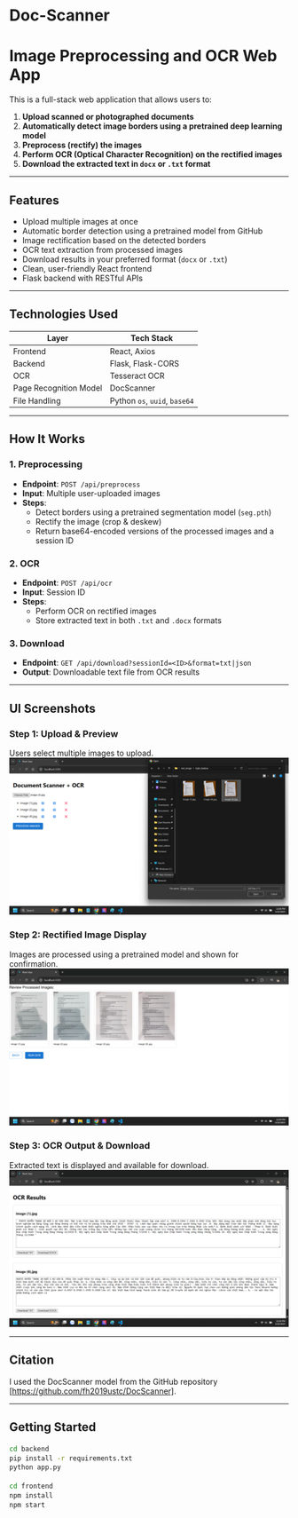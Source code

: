 # Doc-Scanner
# Image Preprocessing and OCR Web App

This is a full-stack web application that allows users to:

1. **Upload scanned or photographed documents**
2. **Automatically detect image borders using a pretrained deep learning model**
3. **Preprocess (rectify) the images**
4. **Perform OCR (Optical Character Recognition) on the rectified images**
5. **Download the extracted text in `docx` or `.txt` format**

---

## Features

- Upload multiple images at once
- Automatic border detection using a pretrained model from GitHub
- Image rectification based on the detected borders
- OCR text extraction from processed images
- Download results in your preferred format (`docx` or `.txt`)
- Clean, user-friendly React frontend
- Flask backend with RESTful APIs

---

## Technologies Used

| Layer                  | Tech Stack                        |
|------------------------|-----------------------------------|
| Frontend               | React, Axios                      |
| Backend                | Flask, Flask-CORS                 |
| OCR                    | Tesseract OCR                     |
| Page Recognition Model |DocScanner                         |
| File Handling          | Python `os`, `uuid`, `base64`     |

---

## How It Works

### 1. Preprocessing

- **Endpoint**: `POST /api/preprocess`
- **Input**: Multiple user-uploaded images
- **Steps**:
  - Detect borders using a pretrained segmentation model (`seg.pth`)
  - Rectify the image (crop & deskew)
  - Return base64-encoded versions of the processed images and a session ID

### 2. OCR

- **Endpoint**: `POST /api/ocr`
- **Input**: Session ID
- **Steps**:
  - Perform OCR on rectified images
  - Store extracted text in both `.txt` and `.docx` formats

### 3. Download

- **Endpoint**: `GET /api/download?sessionId=<ID>&format=txt|json`
- **Output**: Downloadable text file from OCR results

---

## UI Screenshots

### Step 1: Upload & Preview
Users select multiple images to upload.
![Upload Step](screenshot/step1.png)

### Step 2: Rectified Image Display
Images are processed using a pretrained model and shown for confirmation.
![Rectify Step](screenshot/step2.png)

### Step 3: OCR Output & Download
Extracted text is displayed and available for download.
![OCR Result](screenshot/step3.png)

---

## Citation
I used the DocScanner model from the GitHub repository [https://github.com/fh2019ustc/DocScanner].

---

##  Getting Started

```bash
cd backend
pip install -r requirements.txt
python app.py

cd frontend
npm install
npm start


